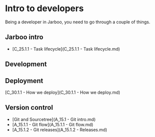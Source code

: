 Intro to developers
===

Being a developer in Jarboo, you need to go through a couple of things.

Jarboo intro
-----

- [C_25.1.1 - Task lifecycle](C_25.1.1 - Task lifecycle.md)

Development
---


Deployment
---

[C_30.1.1 - How we deploy](C_30.1.1 - How we deploy.md)


Version control
----

- [Git and Sourcetree](A_15.1 - Git intro.md)
- [A_15.1.1 - Git flow](A_15.1.1 - Git flow.md)
- [A_15.1.2 - Git releases](A_15.1.2 - Releases.md)

